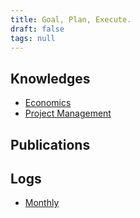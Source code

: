 ```yaml
---
title: Goal, Plan, Execute.
draft: false
tags: null
---
```


## Knowledges

* [Economics](Economics.md)
* [Project Management](Project%20Management.md)

## Publications

## Logs

* [Monthly](Logs/Monthly/Monthly.md)
